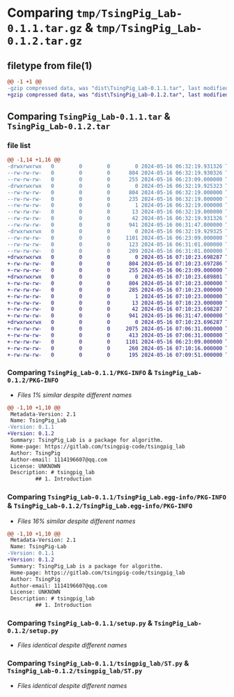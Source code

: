 # Comparing `tmp/TsingPig_Lab-0.1.1.tar.gz` & `tmp/TsingPig_Lab-0.1.2.tar.gz`

## filetype from file(1)

```diff
@@ -1 +1 @@
-gzip compressed data, was "dist\TsingPig_Lab-0.1.1.tar", last modified: Thu May 16 06:32:19 2024, max compression
+gzip compressed data, was "dist\TsingPig_Lab-0.1.2.tar", last modified: Thu May 16 07:10:23 2024, max compression
```

## Comparing `TsingPig_Lab-0.1.1.tar` & `TsingPig_Lab-0.1.2.tar`

### file list

```diff
@@ -1,14 +1,16 @@
-drwxrwxrwx   0        0        0        0 2024-05-16 06:32:19.931326 TsingPig_Lab-0.1.1/
--rw-rw-rw-   0        0        0      804 2024-05-16 06:32:19.930326 TsingPig_Lab-0.1.1/PKG-INFO
--rw-rw-rw-   0        0        0      255 2024-05-16 06:23:09.000000 TsingPig_Lab-0.1.1/README.md
-drwxrwxrwx   0        0        0        0 2024-05-16 06:32:19.925323 TsingPig_Lab-0.1.1/TsingPig_Lab.egg-info/
--rw-rw-rw-   0        0        0      804 2024-05-16 06:32:19.000000 TsingPig_Lab-0.1.1/TsingPig_Lab.egg-info/PKG-INFO
--rw-rw-rw-   0        0        0      235 2024-05-16 06:32:19.000000 TsingPig_Lab-0.1.1/TsingPig_Lab.egg-info/SOURCES.txt
--rw-rw-rw-   0        0        0        1 2024-05-16 06:32:19.000000 TsingPig_Lab-0.1.1/TsingPig_Lab.egg-info/dependency_links.txt
--rw-rw-rw-   0        0        0       13 2024-05-16 06:32:19.000000 TsingPig_Lab-0.1.1/TsingPig_Lab.egg-info/top_level.txt
--rw-rw-rw-   0        0        0       42 2024-05-16 06:32:19.931326 TsingPig_Lab-0.1.1/setup.cfg
--rw-rw-rw-   0        0        0      941 2024-05-16 06:31:47.000000 TsingPig_Lab-0.1.1/setup.py
-drwxrwxrwx   0        0        0        0 2024-05-16 06:32:19.929325 TsingPig_Lab-0.1.1/tsingpig_lab/
--rw-rw-rw-   0        0        0     1101 2024-05-16 06:23:09.000000 TsingPig_Lab-0.1.1/tsingpig_lab/ST.py
--rw-rw-rw-   0        0        0      123 2024-05-16 06:31:01.000000 TsingPig_Lab-0.1.1/tsingpig_lab/__init__.py
--rw-rw-rw-   0        0        0      209 2024-05-16 06:31:01.000000 TsingPig_Lab-0.1.1/tsingpig_lab/tsingpig_lab.py
+drwxrwxrwx   0        0        0        0 2024-05-16 07:10:23.698287 TsingPig_Lab-0.1.2/
+-rw-rw-rw-   0        0        0      804 2024-05-16 07:10:23.697286 TsingPig_Lab-0.1.2/PKG-INFO
+-rw-rw-rw-   0        0        0      255 2024-05-16 06:23:09.000000 TsingPig_Lab-0.1.2/README.md
+drwxrwxrwx   0        0        0        0 2024-05-16 07:10:23.689801 TsingPig_Lab-0.1.2/TsingPig_Lab.egg-info/
+-rw-rw-rw-   0        0        0      804 2024-05-16 07:10:23.000000 TsingPig_Lab-0.1.2/TsingPig_Lab.egg-info/PKG-INFO
+-rw-rw-rw-   0        0        0      285 2024-05-16 07:10:23.000000 TsingPig_Lab-0.1.2/TsingPig_Lab.egg-info/SOURCES.txt
+-rw-rw-rw-   0        0        0        1 2024-05-16 07:10:23.000000 TsingPig_Lab-0.1.2/TsingPig_Lab.egg-info/dependency_links.txt
+-rw-rw-rw-   0        0        0       13 2024-05-16 07:10:23.000000 TsingPig_Lab-0.1.2/TsingPig_Lab.egg-info/top_level.txt
+-rw-rw-rw-   0        0        0       42 2024-05-16 07:10:23.698287 TsingPig_Lab-0.1.2/setup.cfg
+-rw-rw-rw-   0        0        0      941 2024-05-16 06:31:47.000000 TsingPig_Lab-0.1.2/setup.py
+drwxrwxrwx   0        0        0        0 2024-05-16 07:10:23.696287 TsingPig_Lab-0.1.2/tsingpig_lab/
+-rw-rw-rw-   0        0        0     2075 2024-05-16 07:06:31.000000 TsingPig_Lab-0.1.2/tsingpig_lab/BaseConverter.py
+-rw-rw-rw-   0        0        0      413 2024-05-16 07:06:31.000000 TsingPig_Lab-0.1.2/tsingpig_lab/Bin.py
+-rw-rw-rw-   0        0        0     1101 2024-05-16 06:23:09.000000 TsingPig_Lab-0.1.2/tsingpig_lab/ST.py
+-rw-rw-rw-   0        0        0      260 2024-05-16 07:10:16.000000 TsingPig_Lab-0.1.2/tsingpig_lab/__init__.py
+-rw-rw-rw-   0        0        0      195 2024-05-16 07:09:51.000000 TsingPig_Lab-0.1.2/tsingpig_lab/tsingpig_lab.py
```

### Comparing `TsingPig_Lab-0.1.1/PKG-INFO` & `TsingPig_Lab-0.1.2/PKG-INFO`

 * *Files 1% similar despite different names*

```diff
@@ -1,10 +1,10 @@
 Metadata-Version: 2.1
 Name: TsingPig_Lab
-Version: 0.1.1
+Version: 0.1.2
 Summary: TsingPig_Lab is a package for algorithm.
 Home-page: https://gitlab.com/tsingpig-code/tsingpig_lab
 Author: TsingPig
 Author-email: 1114196607@qq.com
 License: UNKNOWN
 Description: # tsingpig_lab
         ## 1. Introduction
```

### Comparing `TsingPig_Lab-0.1.1/TsingPig_Lab.egg-info/PKG-INFO` & `TsingPig_Lab-0.1.2/TsingPig_Lab.egg-info/PKG-INFO`

 * *Files 16% similar despite different names*

```diff
@@ -1,10 +1,10 @@
 Metadata-Version: 2.1
 Name: TsingPig-Lab
-Version: 0.1.1
+Version: 0.1.2
 Summary: TsingPig_Lab is a package for algorithm.
 Home-page: https://gitlab.com/tsingpig-code/tsingpig_lab
 Author: TsingPig
 Author-email: 1114196607@qq.com
 License: UNKNOWN
 Description: # tsingpig_lab
         ## 1. Introduction
```

### Comparing `TsingPig_Lab-0.1.1/setup.py` & `TsingPig_Lab-0.1.2/setup.py`

 * *Files identical despite different names*

### Comparing `TsingPig_Lab-0.1.1/tsingpig_lab/ST.py` & `TsingPig_Lab-0.1.2/tsingpig_lab/ST.py`

 * *Files identical despite different names*


